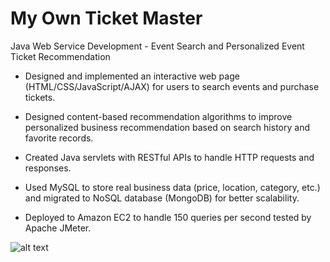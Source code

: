 # My Own Ticket Master
Java Web Service Development - Event Search and Personalized Event Ticket Recommendation

- Designed and implemented an interactive web page (HTML/CSS/JavaScript/AJAX) for users to search events
and purchase tickets.

- Designed content-based recommendation algorithms to improve personalized business recommendation based
on search history and favorite records.

- Created Java servlets with RESTful APIs to handle HTTP requests and responses.

- Used MySQL to store real business data (price, location, category, etc.) and migrated to NoSQL database
(MongoDB) for better scalability.

- Deployed to Amazon EC2 to handle 150 queries per second tested by Apache JMeter. 

![alt text]([img]https://i.imgur.com/IYHT4e4.jpg[/img])
